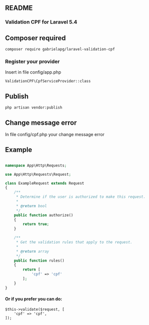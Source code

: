## README

### Validation CPF for Laravel 5.4

## Composer required

```
composer require gabrielapg/laravel-validation-cpf
```

### Register your provider

Insert in file config/app.php

```
ValidationCPF\CpfServiceProvider::class
```

## Publish

```
php artisan vendor:publish
```

## Change message error

In file config/cpf.php your change message error

## Example

```php

namespace App\Http\Requests;

use App\Http\Requests\Request;

class ExampleRequest extends Request
{
    /**
     * Determine if the user is authorized to make this request.
     *
     * @return bool
     */
    public function authorize()
    {
        return true;
    }

    /**
     * Get the validation rules that apply to the request.
     *
     * @return array
     */
    public function rules()
    {
        return [
            'cpf' => 'cpf'
        ];
    }
}
```

#### Or if you prefer you can do:

```
$this->validate($request, [
    'cpf' => 'cpf',
]);
```